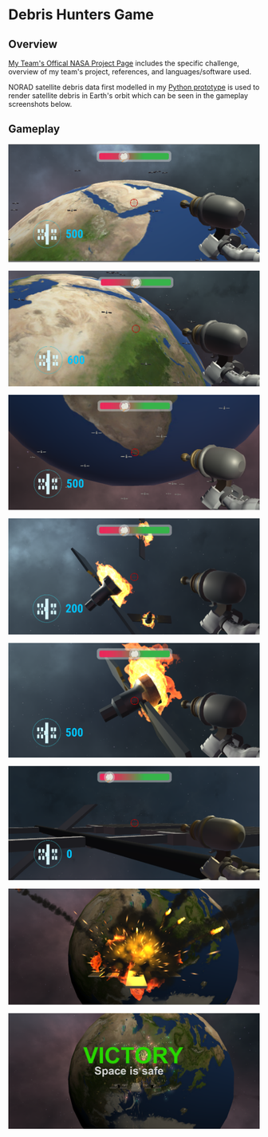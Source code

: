 # Debris Hunters Game
## Overview
[My Team's Offical NASA Project Page](https://2019.spaceappschallenge.org/challenges/stars/orbital-scrap-metal-the-video-game/teams/the-debris-hunters/project) includes the specific challenge, overview of my team's project, references, and languages/software used. 
<!-- and [playable alpha version] (https://www.debrishunters.co/)! -->

NORAD satellite debris data first modelled in my [Python prototype](https://github.com/robertnester/space-debris-sim) is used to render satellite debris in Earth's orbit which can be seen in the gameplay screenshots below.

## Gameplay
![Screenshot 1](screenshots/SC1.png)

![Screenshot 2](screenshots/SC2.png)

![Screenshot 3](screenshots/SC3.png)

![Screenshot 4](screenshots/SC4.png)

![Screenshot 5](screenshots/SC5.png)

![Screenshot 6](screenshots/SC6.png)

![Screenshot 7](screenshots/SC7.png)

![Screenshot 8](screenshots/SC8.png)
